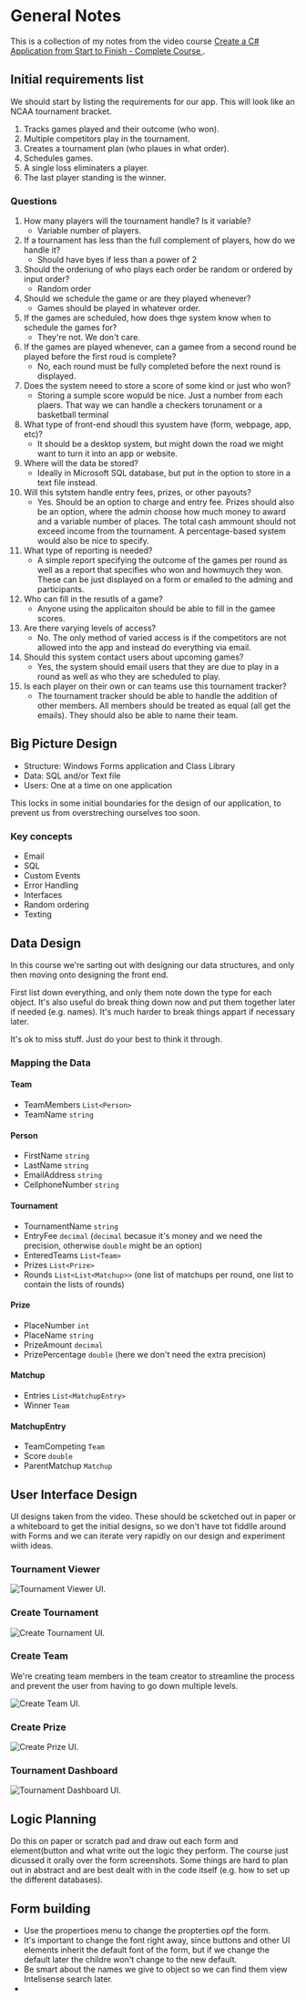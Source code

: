 # General Notes

This is a collection of my notes from the video course [Create a C# Application from Start to Finish - Complete Course ](https://www.youtube.com/watch?v=wfWxdh-_k_4).

## Initial requirements list

We should start by listing the requirements for our app. This will look like an NCAA tournament bracket.

1. Tracks games played and their outcome (who won).
1. Multiple competitors play in the tournament.
1. Creates a tournament plan (who plaues in what order).
1. Schedules games.
1. A single loss eliminaters a player.
1. The last player standing is the winner.

### Questions

1. How many players will the tournament handle? Is it variable?
    * Variable number of players.
1. If a tournament has less than the full complement of players, how do we handle it?
    * Should have byes if less than a power of 2
1. Should the orderiung of who plays each order be random or ordered by input order?
    * Random order
1. Should we schedule the game or are they played whenever?
    * Games should be played in whatever order.
1. If the games are scheduled, how does thge system know when to schedule the games for? 
    * They're not. We don't care.
1. If the games are played whenever, can a gamee from a second round be played before the first roud is complete?
    * No, each round must be fully completed before the next round is displayed.
1. Does the system neeed to store a score of some kind or just who won?
    * Storing a sumple score wopuld be nice. Just a number from each plaers. That way we can handle a checkers torunament or a basketball terminal
1. What type of front-end shoudl this syustem have (form, webpage, app, etc)?
    * It should be a desktop system, but might down the road we might want to turn it into an app or website.
1. Where will the data be stored?
    * Ideally in Microsoft SQL database, but put in the option to store in a text file instead.
1. Will this sytstem handle entry fees, prizes, or other payouts?
    * Yes. Should  be an option to charge and entry fee. Prizes should also be an option, where the admin choose how much money to award and a variable number of places. The total cash ammount should not exceed income from the tournament. A percentage-based system would also be nice to specify.
1. What type of reporting is needed?
    * A simple report specifying the outcome of the games per round as well as a report that specifies who won and howmuych they won. These can be just displayed on a form or emailed to the adming and participants.
1. Who can fill in the resutls of a game?
    * Anyone using the applicaiton should be able to fill in the gamee scores.
1. Are there varying levels of access?
    * No. The only method of varied access is if the competitors are not allowed into the app and instead do everything via email.
1. Should this system contact users about upcoming games?
    * Yes, the system should email users that they are due to play in a round as well as who they are scheduled to play.
1. Is each player on their own or can teams use this tournament tracker?
    * The tournament tracker should be able to handle the addition of other members. All members should be treated as equal (all get the emails). They should also be able to name their team.

## Big Picture Design

* Structure:  Windows Forms application and Class Library
* Data: SQL and/or Text file
* Users: One at a time on one application

This locks in some initial boundaries for the design of our application, to prevent us from overstreching ourselves too soon.

### Key concepts

* Email
* SQL
* Custom Events
* Error Handling
* Interfaces
* Random ordering
* Texting

## Data Design

In this course we're sarting out with designing our data structures, and only then moving onto designing the front end.

First list down everything, and only them note down the type for each object. It's also useful do break thing down now and put them together later if needed (e.g. names). It's much harder to break things appart if necessary later.

It's ok to miss stuff. Just do your best to think it through.

### Mapping the Data

#### Team
* TeamMembers `List<Person>`
* TeamName `string`

#### Person
* FirstName `string`
* LastName `string`
* EmailAddress `string`
* CellphoneNumber `string`

#### Tournament
* TournamentName `string`
* EntryFee `decimal` (`decimal` becasue it's money and we need the precision, otherwise `double` might be an option)
* EnteredTeams `List<Team>`
* Prizes `List<Prize>`
* Rounds `List<List<Matchup>>` (one list of matchups per round, one list to contain the lists of rounds)

#### Prize
* PlaceNumber `int`
* PlaceName `string`
* PrizeAmount `decimal`
* PrizePercentage `double` (here we don't need the extra precision)

#### Matchup
* Entries `List<MatchupEntry>`
* Winner `Team`

#### MatchupEntry
* TeamCompeting `Team`
* Score `double`
* ParentMatchup `Matchup`

## User Interface Design

UI designs taken from the video. These should be scketched out in paper or a whiteboard to get the initial designs, so we don't have tot fiddlle around with Forms and we can iterate very rapidly on our design and experiment wiith ideas. 

### Tournament Viewer
![Tournament Viewer UI.](tournament_viewer.png)

### Create Tournament
![Create Tournament UI.](create_tournament.png)

### Create Team

We're creating team members in the team creator to streamline the process and prevent the user from having to go down multiple levels.

![Create Team UI.](create_team.png)

### Create Prize
![Create Prize UI.](create_prize.png)

### Tournament Dashboard
![Tournament Dashboard UI.](tournament_dashboard.png)

## Logic Planning

Do this on paper or scratch pad and draw out each form and element(button and what write out the logic they perform. The course just dicussed it orally over the form screenshots. Some things are hard to plan out in abstract and are best dealt with in the code itself (e.g. how to set up the different databases).

## Form building

* Use the propertioes menu to change the propterties opf the form.
* It's important to change the font right away, since buttons and other UI elements inherit the default font of the form, but if we change the default later the childre won't change to the new default.
* Be smart about the names we give to object so we can find them view Intelisense search later.
* 
